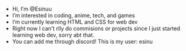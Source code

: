 - Hi, I’m @Esinuu
- I’m interested in coding, anime, tech, and games
- I’m currently learning HTML and CSS for web dev
- Right now I can't rlly do commisions or projects since I just started learning web dev, sorry abt that.
- You can add me through discord! This is my user: esinu

